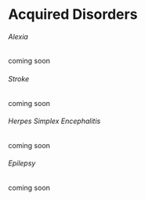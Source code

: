 Acquired Disorders
=======================

###### Alexia
coming soon

###### Stroke
coming soon

###### Herpes Simplex Encephalitis
coming soon

###### Epilepsy
coming soon

